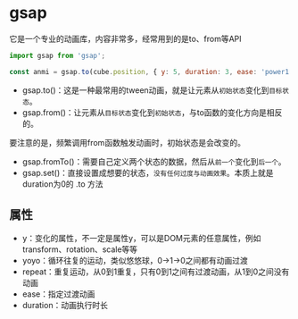 # gsap

它是一个专业的动画库，内容非常多，经常用到的是to、from等API

```js
import gsap from 'gsap';

const anmi = gsap.to(cube.position, { y: 5, duration: 3, ease: 'power1.in', repeat: -1, yoyo: true });
```

- gsap.to()：这是一种最常用的tween动画，就是让元素从`初始状态`变化到`目标状态`。
- gsap.from()：让元素从`目标状态`变化到`初始状态`，与to函数的变化方向是相反的。

要注意的是，频繁调用from函数触发动画时，初始状态是会改变的。

- gsap.fromTo()：需要自己定义两个状态的数据，然后从`前一个`变化到`后一个`。
- gsap.set()：直接设置成想要的状态，`没有任何过度与动画效果`。本质上就是duration为0的 .to 方法

<script setup>
import gasp from './codes/gsap.vue'
</script>

<ClientOnly>
    <gasp></gasp>
</ClientOnly>

## 属性

- y：变化的属性，不一定是属性y，可以是DOM元素的任意属性，例如transform、rotation、scale等等
- yoyo：循环往复的运动，类似悠悠球，0->1->0之间都有动画过渡
- repeat：重复运动，从0到1重复，只有0到1之间有过渡动画，从1到0之间没有动画
- ease：指定过渡动画
- duration：动画执行时长
